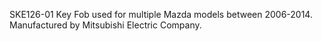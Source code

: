 SKE126-01 Key Fob used for multiple Mazda models between 2006-2014. Manufactured by Mitsubishi Electric Company.
